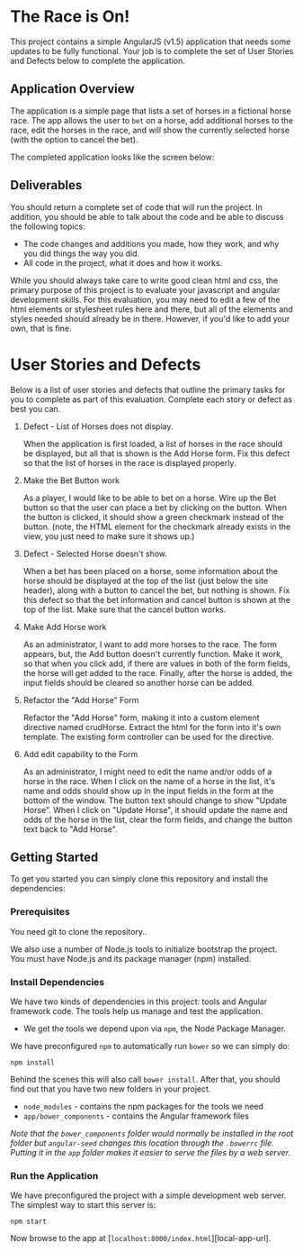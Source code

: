 # The Race is On!

This project contains a simple AngularJS (v1.5) application that needs some updates to be fully functional. 
Your job is to complete the set of User Stories and Defects below to complete the application.

## Application Overview

The application is a simple page that lists a set of horses in a fictional horse race. The app
allows the user to `bet` on a horse, add additional horses to the race, edit the horses in the race,
and will show the currently selected horse (with the option to cancel the bet).

The completed application looks like the screen below:



## Deliverables

You should return a complete set of code that will run the project. 
In addition, you should be able to talk about the code and be able to discuss the following topics:
* The code changes and additions you made, how they work, and why you did things the way you did.
* All code in the project, what it does and how it works.

While you should always take care to write good clean html and css, the primary purpose of this
project is to evaluate your javascript and angular development skills. For this evaluation, you
may need to edit a few of the html elements or stylesheet rules here and there, but all of the 
elements and styles needed should already be in there. However, if you'd like to add your own, 
that is fine.


# User Stories and Defects
Below is a list of user stories and defects that outline the primary tasks for you to complete as part of this evaluation. Complete each story or defect as best you can.

1. Defect - List of Horses does not display. 
   
   When the application is first loaded, a list of horses in the race should be displayed, but
   all that is shown is the Add Horse form. Fix this defect so that the list of horses in the race 
   is displayed properly.
   
2. Make the Bet Button work

    As a player, I would like to be able to bet on a horse. 
    Wire up the Bet button so that the user can place a bet by clicking on the button. 
    When the button is clicked, it should show a green checkmark instead of the button.
    (note, the HTML element for the checkmark already exists in the view, you just need to 
    make sure it shows up.)
    
3. Defect - Selected Horse doesn't show.

    When a bet has been placed on a horse, some information about the horse should be
    displayed at the top of the list (just below the site header), along with a button
    to cancel the bet, but nothing is shown. Fix this defect so that the bet information
    and cancel button is shown at the top of the list. Make sure that the cancel button works.
    
4. Make Add Horse work 
    
    As an administrator, I want to add more horses to the race. The form appears, but, the
    Add button doesn't currently function. Make it work, so that when you click add, if
    there are values in both of the form fields, the horse will get added to the race. Finally,
    after the horse is added, the input fields should be cleared so another horse can be added.
    
5. Refactor the "Add Horse" Form

    Refactor the "Add Horse" form, making it into a custom element directive named crudHorse.
    Extract the html for the form into it's own template. The existing form controller can
    be used for the directive.
    
    
6. Add edit capability to the Form

    As an administrator, I might need to edit the name and/or odds of a horse in the race. 
    When I click on the name of a horse in the list, it's name and odds should show up in the
    input fields in the form at the bottom of the window. The button text should change to show
    "Update Horse". When I click on "Update Horse", it should update the name and odds of the horse
    in the list, clear the form fields, and change the button text back to "Add Horse".
    
    
    


## Getting Started

To get you started you can simply clone this repository and install the dependencies:

### Prerequisites

You need git to clone the repository..

We also use a number of Node.js tools to initialize bootstrap the project. You must have Node.js
and its package manager (npm) installed.

### Install Dependencies

We have two kinds of dependencies in this project: tools and Angular framework code. The tools help
us manage and test the application.

* We get the tools we depend upon via `npm`, the Node Package Manager.

We have preconfigured `npm` to automatically run `bower` so we can simply do:

```
npm install
```

Behind the scenes this will also call `bower install`. After that, you should find out that you have
two new folders in your project.

* `node_modules` - contains the npm packages for the tools we need
* `app/bower_components` - contains the Angular framework files

*Note that the `bower_components` folder would normally be installed in the root folder but
`angular-seed` changes this location through the `.bowerrc` file. Putting it in the `app` folder
makes it easier to serve the files by a web server.*

### Run the Application

We have preconfigured the project with a simple development web server. The simplest way to start
this server is:

```
npm start
```

Now browse to the app at [`localhost:8000/index.html`][local-app-url].


